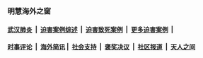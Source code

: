 
### 明慧海外之窗

####  [武汉肺炎](indexes/365.md?t=02110200) &nbsp;|&nbsp;  [迫害案例综述](indexes/328.md?t=02110200) &nbsp;|&nbsp; [迫害致死案例](indexes/277.md?t=02110200)  &nbsp;|&nbsp; [更多迫害案例](indexes/81.md?t=02110200)  &nbsp;|&nbsp; 
####  [时事评论](indexes/19.md?t=02110200) &nbsp;|&nbsp; [海外简讯](indexes/245.md?t=02110200)&nbsp;|&nbsp;  [社会支持](indexes/140.md?t=02110200) &nbsp;|&nbsp; [褒奖决议](indexes/282.md?t=02110200) &nbsp;|&nbsp; [社区报道](indexes/91.md?t=02110200)  &nbsp;|&nbsp; [天人之间](indexes/78.md?t=02110200) 

